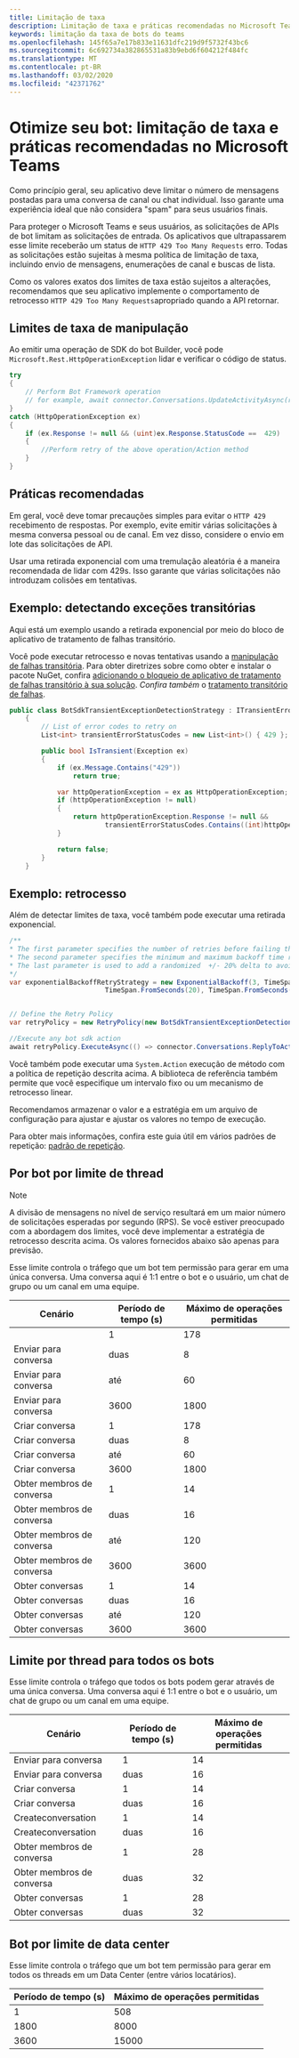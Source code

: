 ```yaml
---
title: Limitação de taxa
description: Limitação de taxa e práticas recomendadas no Microsoft Teams
keywords: limitação da taxa de bots do teams
ms.openlocfilehash: 145f65a7e17b833e11631dfc219d9f5732f43bc6
ms.sourcegitcommit: 6c692734a382865531a83b9ebd6f604212f484fc
ms.translationtype: MT
ms.contentlocale: pt-BR
ms.lasthandoff: 03/02/2020
ms.locfileid: "42371762"
---
```

# <a name="optimize-your-bot-rate-limiting-and-best-practices-in-microsoft-teams"></a>Otimize seu bot: limitação de taxa e práticas recomendadas no Microsoft Teams

Como princípio geral, seu aplicativo deve limitar o número de mensagens postadas para uma conversa de canal ou chat individual. Isso garante uma experiência ideal que não considera "spam" para seus usuários finais.

Para proteger o Microsoft Teams e seus usuários, as solicitações de APIs de bot limitam as solicitações de entrada. Os aplicativos que ultrapassarem esse limite receberão um status de `HTTP 429 Too Many Requests` erro. Todas as solicitações estão sujeitas à mesma política de limitação de taxa, incluindo envio de mensagens, enumerações de canal e buscas de lista.

Como os valores exatos dos limites de taxa estão sujeitos a alterações, recomendamos que seu aplicativo implemente o comportamento de retrocesso `HTTP 429 Too Many Requests`apropriado quando a API retornar.

## <a name="handling-rate-limits"></a>Limites de taxa de manipulação

Ao emitir uma operação de SDK do bot Builder, você pode `Microsoft.Rest.HttpOperationException` lidar e verificar o código de status.

```csharp
try
{
    // Perform Bot Framework operation
    // for example, await connector.Conversations.UpdateActivityAsync(reply);
}
catch (HttpOperationException ex)
{
    if (ex.Response != null && (uint)ex.Response.StatusCode ==  429)
    {
        //Perform retry of the above operation/Action method
    }
}
```

## <a name="best-practices"></a>Práticas recomendadas

Em geral, você deve tomar precauções simples para evitar o `HTTP 429` recebimento de respostas. Por exemplo, evite emitir várias solicitações à mesma conversa pessoal ou de canal. Em vez disso, considere o envio em lote das solicitações de API.

Usar uma retirada exponencial com uma tremulação aleatória é a maneira recomendada de lidar com 429s. Isso garante que várias solicitações não introduzam colisões em tentativas.

## <a name="example-detecting-transient-exceptions"></a>Exemplo: detectando exceções transitórias

Aqui está um exemplo usando a retirada exponencial por meio do bloco de aplicativo de tratamento de falhas transitório.

Você pode executar retrocesso e novas tentativas usando a [manipulação de falhas transitória](/previous-versions/msp-n-p/hh675232%28v%3dpandp.10%29). Para obter diretrizes sobre como obter e instalar o pacote NuGet, confira [adicionando o bloqueio de aplicativo de tratamento de falhas transitório à sua solução](/previous-versions/msp-n-p/dn440719(v=pandp.60)?redirectedfrom=MSDN). *Confira também* o [tratamento transitório de falhas](/azure/architecture/best-practices/transient-faults).

```csharp
public class BotSdkTransientExceptionDetectionStrategy : ITransientErrorDetectionStrategy
    {
        // List of error codes to retry on
        List<int> transientErrorStatusCodes = new List<int>() { 429 };

        public bool IsTransient(Exception ex)
        {
            if (ex.Message.Contains("429"))
                return true;

            var httpOperationException = ex as HttpOperationException;
            if (httpOperationException != null)
            {
                return httpOperationException.Response != null &&
                        transientErrorStatusCodes.Contains((int)httpOperationException.Response.StatusCode);
            }

            return false;
        }
    }
```

## <a name="example-backoff"></a>Exemplo: retrocesso

Além de detectar limites de taxa, você também pode executar uma retirada exponencial.

```csharp
/**
* The first parameter specifies the number of retries before failing the operation.
* The second parameter specifies the minimum and maximum backoff time respectively.
* The last parameter is used to add a randomized  +/- 20% delta to avoid numerous clients retrying simultaneously.
*/
var exponentialBackoffRetryStrategy = new ExponentialBackoff(3, TimeSpan.FromSeconds(2),
                        TimeSpan.FromSeconds(20), TimeSpan.FromSeconds(1));


// Define the Retry Policy
var retryPolicy = new RetryPolicy(new BotSdkTransientExceptionDetectionStrategy(), exponentialBackoffRetryStrategy);

//Execute any bot sdk action
await retryPolicy.ExecuteAsync(() => connector.Conversations.ReplyToActivityAsync( (Activity)reply) ).ConfigureAwait(false);
```

Você também pode executar uma `System.Action` execução de método com a política de repetição descrita acima. A biblioteca de referência também permite que você especifique um intervalo fixo ou um mecanismo de retrocesso linear.

Recomendamos armazenar o valor e a estratégia em um arquivo de configuração para ajustar e ajustar os valores no tempo de execução.

Para obter mais informações, confira este guia útil em vários padrões de repetição: [padrão de repetição](/azure/architecture/patterns/retry).

## <a name="per-bot-per-thread-limit"></a>Por bot por limite de thread

>[!NOTE]
>A divisão de mensagens no nível de serviço resultará em um maior número de solicitações esperadas por segundo (RPS). Se você estiver preocupado com a abordagem dos limites, você deve implementar a estratégia de retrocesso descrita acima. Os valores fornecidos abaixo são apenas para previsão.

Esse limite controla o tráfego que um bot tem permissão para gerar em uma única conversa. Uma conversa aqui é 1:1 entre o bot e o usuário, um chat de grupo ou um canal em uma equipe.

| **Cenário** | **Período de tempo (s)** | **Máximo de operações permitidas** |
| --- | --- | --- |
|| 1 | 178 |
| Enviar para conversa | duas | 8 |
| Enviar para conversa | até | 60 |
| Enviar para conversa | 3600 | 1800 |
| Criar conversa | 1 | 178 |
| Criar conversa | duas | 8 |
| Criar conversa | até | 60 |
| Criar conversa | 3600 | 1800 |
| Obter membros de conversa| 1 | 14  |
| Obter membros de conversa| duas | 16  |
| Obter membros de conversa| até | 120 |
| Obter membros de conversa| 3600 | 3600 |
| Obter conversas | 1 | 14  |
| Obter conversas | duas | 16  |
| Obter conversas | até | 120 |
| Obter conversas | 3600 | 3600 |

## <a name="per-thread-limit-for-all-bots"></a>Limite por thread para todos os bots

Esse limite controla o tráfego que todos os bots podem gerar através de uma única conversa. Uma conversa aqui é 1:1 entre o bot e o usuário, um chat de grupo ou um canal em uma equipe.

| **Cenário** | **Período de tempo (s)** | **Máximo de operações permitidas** |
| --- | --- | --- |
| Enviar para conversa | 1 | 14  |
| Enviar para conversa | duas | 16  |
| Criar conversa | 1 | 14  |
| Criar conversa | duas | 16  |
| Createconversation| 1 | 14  |
| Createconversation| duas | 16  |
| Obter membros de conversa| 1 | 28 |
| Obter membros de conversa| duas | 32 |
| Obter conversas | 1 | 28 |
| Obter conversas | duas | 32 |

## <a name="bot-per-data-center-limit"></a>Bot por limite de data center

Esse limite controla o tráfego que um bot tem permissão para gerar em todos os threads em um Data Center (entre vários locatários).

|**Período de tempo (s)** | **Máximo de operações permitidas** |
| --- | --- |
| 1 | 508 |
| 1800 | 8000 |
| 3600 | 15000 |
